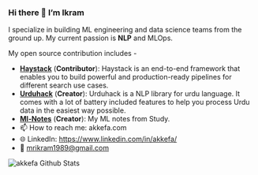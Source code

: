 ### Hi there 👋 I’m Ikram

I specialize in building ML engineering and data science teams from the ground up. My current passion is **NLP** and MLOps. 

My open source contribution includes -

- [**Haystack**](https://github.com/deepset-ai/haystack) (**Contributor**): Haystack is an end-to-end framework that enables you to build powerful and production-ready pipelines for different search use cases.
- [**Urduhack**](https://github.com/urduhack/urduhack) (**Creator**): Urduhack is a NLP library for urdu language. It comes with a lot of battery included features to help you process Urdu data in the easiest way possible.
- [**Ml-Notes**](https://ml-notes.akkefa.com/) (**Creator**): My ML notes from Study.
- 📫 How to reach me: akkefa.com
- 🌐 LinkedIn: https://www.linkedin.com/in/akkefa/
- 📧 mrikram1989@gmail.com


<img align="left" alt="akkefa Github Stats" src="https://github-readme-stats.vercel.app/api?username=akkefa&show_icons=true&hide_border=true" />
